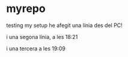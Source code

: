# myrepo
testing my setup 
he afegit una línia des del PC! 

i una segona línia, a les 18:21

i una tercera a les 19:09
